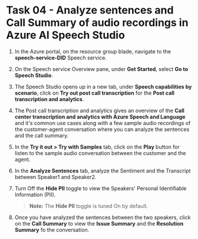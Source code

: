 # Task 04 - Analyze sentences and Call Summary of audio recordings in Azure AI Speech Studio

1. In the Azure portal, on the resource group blade, navigate to the **speech-service-DID** Speech service.

2. On the Speech service Overview pane, under **Get Started**, select **Go to Speech Studio**.

3. The Speech Studio opens up in a new tab, under **Speech capabilities by scenario**, click on **Try out post call transcription** for the **Post call transcription and analytics**.

4. The Post call transcription and analytics gives an overview of the **Call center transcription and analytics with Azure Speech and Language** and it's common use cases along with a few sample audio recordings of the customer-agent conversation where you can analyze the sentences and the call summary.

5. In the **Try it out > Try with Samples** tab, click on the **Play** button for listen to the sample audio conversation between the customer and the agent.

6. In the **Analyze Sentences** tab, analyze the Sentiment and the Transcript between Speaker1 and Speaker2.

7. Turn Off the **Hide PII** toggle to view the Speakers' Personal Identifiable Information (PII).

   >**Note:** The **Hide PII** toggle is tuned On by default.

8. Once you have analyzed the sentences between the two speakers, click on the **Call Summary** to view the **Issue Summary** and the **Resolution Summary** fo the conversation.


